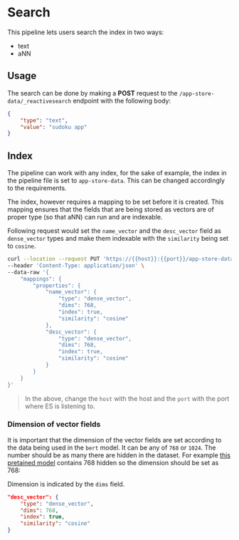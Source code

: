 # Search

This pipeline lets users search the index in two ways:

- text
- aNN

## Usage

The search can be done by making a **POST** request to the `/app-store-data/_reactivesearch` endpoint with the following body:

```json
{
    "type": "text",
    "value": "sudoku app"
}
```

## Index

The pipeline can work with any index, for the sake of example, the index in the pipeline file is set to `app-store-data`. This can be changed accordingly to the requirements.

The index, however requires a mapping to be set before it is created. This mapping ensures that the fields that are being stored as vectors are of proper type (so that aNN) can run and are indexable.

Following request would set the `name_vector` and the `desc_vector` field as `dense_vector` types and make them indexable with the `similarity` being set to `cosine`.

```sh
curl --location --request PUT 'https://{{host}}:{{port}}/app-store-data' \
--header 'Content-Type: application/json' \
--data-raw '{
    "mappings": {
        "properties": {
            "name_vector": {
                "type": "dense_vector",
                "dims": 768,
                "index": true,
                "similarity": "cosine"
            },
            "desc_vector": {
                "type": "dense_vector",
                "dims": 768,
                "index": true,
                "similarity": "cosine"
            }
        }
    }
}'
```

> In the above, change the `host` with the host and the `port` with the port where ES is listening to.

### Dimension of vector fields

It is important that the dimension of the vector fields are set according to the data being used in the `bert` model. It can be any of `768` or `1024`. The number should be as many there are hidden in the dataset. For example [this pretained model]() contains 768 hidden so the dimension should be set as 768:

Dimension is indicated by the `dims` field.

```json
"desc_vector": {
    "type": "dense_vector",
    "dims": 768,
    "index": true,
    "similarity": "cosine"
}
```